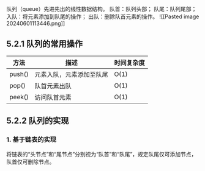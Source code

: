 队列（queue）先进先出的线性数据结构。
队首：队列头部；
队尾：队列尾部；
入队：将元素添加到队尾的操作；
出队：删除队首元素的操作。
![[Pasted image 20240601113446.png]]
## 5.2.1 队列的常用操作
| 方法   | 描述 | 时间复杂度 |
| ------ | ---- | ---------- |
| push() | 元素入队，元素添加至队尾     |    O(1)        |
| pop()  | 队首元素出队     |     O(1)       |
| peek()       |   访问队首元素   |   O(1)         |

## 5.2.2 队列的实现
### 1. 基于链表的实现
将链表的“头节点”和“尾节点”分别视为“队首”和“队尾”，规定队尾仅可添加节点，队首仅可删除节点。
